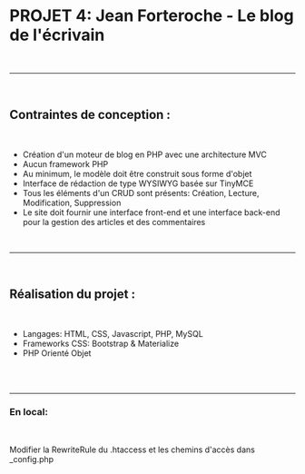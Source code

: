 <h1>PROJET 4: Jean Forteroche - Le blog de l'écrivain</h1>
<br>
    <hr>
<br>
<h2>Contraintes de conception :</h2>
<br>
<ul>
    <li>Création d'un moteur de blog en PHP avec une architecture MVC</li>
    <li>Aucun framework PHP</li>
    <li>Au minimum, le modèle doit être construit sous forme d'objet</li>
    <li>Interface de rédaction de type WYSIWYG basée sur TinyMCE</li>
    <li>Tous les éléments d'un CRUD sont présents: Création, Lecture, Modification, Suppression</li>
    <li>Le site doit fournir une interface front-end et une interface back-end pour la gestion des articles et des
        commentaires</li>
</ul>
<br>
    <hr>
<br>
<h2>Réalisation du projet :</h2>
<br>
<ul>
    <li>Langages: HTML, CSS, Javascript, PHP, MySQL</li>
    <li>Frameworks CSS: Bootstrap & Materialize</li>
    <li>PHP Orienté Objet</li>
</ul>
<br>
<br>
<hr>
<h3>En local:</h3>
<br>
<p>Modifier la RewriteRule du .htaccess et les chemins d'accès dans _config.php</p>
